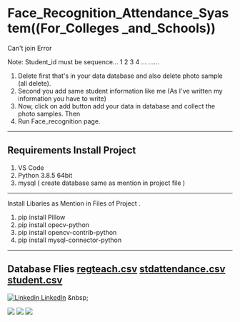 # Face_Recognition_Attendance_Syastem((For_Colleges _and_Schools))

Can't join Error

Note: Student_id must be sequence... 1 2 3 4 ... ......
1. Delete first that's in your data database and also delete photo sample (all delete).
2. Second you add same student information like me (As I've written my information you have to write)
3. Now, click on add button add your data in database and collect the photo samples. Then
4. Run Face_recognition page.
-----------------------------
Requirements Install Project 
-----------------------------
1. VS Code
2. Python 3.8.5 64bit 
3. mysql ( create database same as mention in project file )
-----------------------------
Install Libaries as Mention in Files of Project .
1. pip install Pillow
2. pip install opecv-python
3. pip install opencv-contrib-python
4. pip install mysql-connector-python
----------------------------------
Database Flies [regteach.csv](https://github.com/222Aryan/Face_Recognition_Attendance_Syastem--For_Colleges_and_Schools/files/10199693/regteach.csv)
[stdattendance.csv](https://github.com/222Aryan/Face_Recognition_Attendance_Syastem--For_Colleges_and_Schools/files/10199694/stdattendance.csv)
[student.csv](https://github.com/222Aryan/Face_Recognition_Attendance_Syastem--For_Colleges_and_Schools/files/10199695/student.csv)
-----------------------------------
[![Linkedin](https://img.shields.io/badge/LinkedIn-0077B5?style=for-the-badge&logo=linkedin&logoColor=white) LinkedIn]([https://www.linkedin.com/](https://www.linkedin.com/in/aryan-trivedi-2b6330242/))
&nbsp;

<img src="https://img.shields.io/badge/LinkedIn-0077B5?style=for-the-badge&logo=linkedin&logoColor=white" />

<img src="https://img.shields.io/badge/GitHub-100000?style=for-the-badge&logo=github&logoColor=white" />
<img src="https://img.shields.io/badge/Python-FFD43B?style=for-the-badge&logo=python&logoColor=blue" />
